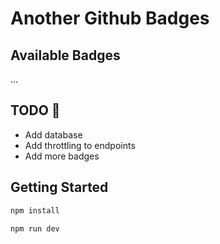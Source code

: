 # Another Github Badges

## Available Badges
...


## TODO 📌
- Add database
- Add throttling to endpoints
- Add more badges

## Getting Started

```bash
npm install
```

```bash
npm run dev
```
